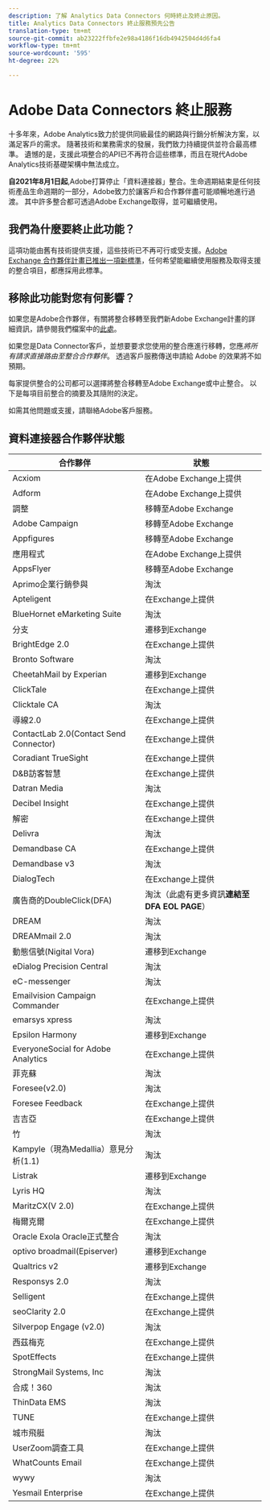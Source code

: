 ```yaml
---
description: 了解 Analytics Data Connectors 何時終止及終止原因。
title: Analytics Data Connectors 終止服務預先公告
translation-type: tm+mt
source-git-commit: ab23222ffbfe2e98a4186f16db4942504d4d6fa4
workflow-type: tm+mt
source-wordcount: '595'
ht-degree: 22%

---
```



# Adobe Data Connectors 終止服務

十多年來，Adobe Analytics致力於提供同級最佳的網路與行銷分析解決方案，以滿足客戶的需求。 隨著技術和業務需求的發展，我們致力持續提供並符合最高標準。  遺憾的是，支援此項整合的API已不再符合這些標準，而且在現代Adobe Analytics技術基礎架構中無法成立。

**自2021年8月1日起**,Adobe打算停止「資料連接器」整合。生命週期結束是任何技術產品生命週期的一部分，Adobe致力於讓客戶和合作夥伴盡可能順暢地進行過渡。 其中許多整合都可透過Adobe Exchange取得，並可繼續使用。

## 我們為什麼要終止此功能？

這項功能由舊有技術提供支援，這些技術已不再可行或受支援。[Adobe Exchange 合作夥伴計畫已推出一項新標準](https://partners.adobe.com/tw/exchangeprogram/experiencecloud)，任何希望能繼續使用服務及取得支援的整合項目，都應採用此標準。

## 移除此功能對您有何影響？

如果您是Adobe合作夥伴，有關將整合移轉至我們新Adobe Exchange計畫的詳細資訊，請參閱我們檔案中的[此處](https://adobeexchangeec.zendesk.com/hc/en-us/articles/360003867071-Adobe-Analytics-Integration-Tools)。

如果您是Data Connector客戶，並想要要求您使用的整合應進行移轉，您應&#x200B;*將所有請求直接路由至整合合作夥伴*。 透過客戶服務傳送申請給 Adobe 的效果將不如預期。

每家提供整合的公司都可以選擇將整合移轉至Adobe Exchange或中止整合。 以下是每項目前整合的摘要及其隨附的決定。

如需其他問題或支援，請聯絡Adobe客戶服務。

## 資料連接器合作夥伴狀態

| 合作夥伴 | 狀態 |
| --- | --- |
| Acxiom | 在Adobe Exchange上提供 |
| Adform | 在Adobe Exchange上提供 |
| 調整 | 移轉至Adobe Exchange |
| Adobe Campaign | 移轉至Adobe Exchange |
| Appfigures | 移轉至Adobe Exchange |
| 應用程式 | 在Adobe Exchange上提供 |
| AppsFlyer | 移轉至Adobe Exchange |
| Aprimo企業行銷參與 | 淘汰 |
| Apteligent | 在Exchange上提供 |
| BlueHornet eMarketing Suite | 淘汰 |
| 分支 | 遷移到Exchange |
| BrightEdge 2.0 | 在Exchange上提供 |
| Bronto Software | 淘汰 |
| CheetahMail by Experian | 遷移到Exchange |
| ClickTale | 在Exchange上提供 |
| Clicktale CA | 淘汰 |
| 導線2.0 | 在Exchange上提供 |
| ContactLab 2.0(Contact Send Connector) | 在Exchange上提供 |
| Coradiant TrueSight | 在Exchange上提供 |
| D&amp;B訪客智慧 | 在Exchange上提供 |
| Datran Media | 淘汰 |
| Decibel Insight | 在Exchange上提供 |
| 解密 | 在Exchange上提供 |
| Delivra | 淘汰 |
| Demandbase CA | 在Exchange上提供 |
| Demandbase v3 | 淘汰 |
| DialogTech | 在Exchange上提供 |
| 廣告商的DoubleClick(DFA) | 淘汰（此處有更多資訊&#x200B;**連結至DFA EOL PAGE**） |
| DREAM | 淘汰 |
| DREAMmail 2.0 | 淘汰 |
| 動態信號(Nigital Vora) | 遷移到Exchange |
| eDialog Precision Central | 淘汰 |
| eC-messenger | 淘汰 |
| Emailvision Campaign Commander | 在Exchange上提供 |
| emarsys xpress | 淘汰 |
| Epsilon Harmony | 遷移到Exchange |
| EveryoneSocial for Adobe Analytics | 在Exchange上提供 |
| 菲克蘇 | 淘汰 |
| Foresee(v2.0) | 淘汰 |
| Foresee Feedback | 在Exchange上提供 |
| 吉吉亞 | 在Exchange上提供 |
| 竹 | 淘汰 |
| Kampyle（現為Medallia）意見分析(1.1) | 淘汰 |
| Listrak | 遷移到Exchange |
| Lyris HQ | 淘汰 |
| MaritzCX(V 2.0) | 在Exchange上提供 |
| 梅爾克爾 | 在Exchange上提供 |
| Oracle Exola Oracle正式整合 | 淘汰 |
| optivo broadmail(Episerver) | 遷移到Exchange |
| Qualtrics v2 | 遷移到Exchange |
| Responsys 2.0 | 淘汰 |
| Selligent | 在Exchange上提供 |
| seoClarity 2.0 | 在Exchange上提供 |
| Silverpop Engage (v2.0) | 淘汰 |
| 西茲梅克 | 在Exchange上提供 |
| SpotEffects | 在Exchange上提供 |
| StrongMail Systems, Inc | 淘汰 |
| 合成！360 | 淘汰 |
| ThinData EMS | 淘汰 |
| TUNE | 在Exchange上提供 |
| 城市飛艇 | 淘汰 |
| UserZoom調查工具 | 在Exchange上提供 |
| WhatCounts Email | 在Exchange上提供 |
| wywy | 淘汰 |
| Yesmail Enterprise | 在Exchange上提供 |
